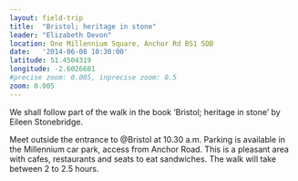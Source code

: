 ```yaml
---
layout: field-trip
title:  "Bristol; heritage in stone"
leader: "Elizabeth Devon"
location: One Millennium Square, Anchor Rd BS1 5DB
date:   '2014-06-08 10:30:00'
latitude: 51.4504319
longitude: -2.6026681
#precise zoom: 0.005, inprecise zoom: 0.5
zoom: 0.005
---
```

We shall follow part of the walk in the book ‘Bristol; heritage in stone’ by Eileen Stonebridge.

Meet outside the entrance to @Bristol at 10.30 a.m. Parking is available in the Millennium car park, access from Anchor Road. This is a pleasant area with cafes, restaurants and seats to eat sandwiches. The walk will take between 2 to 2.5 hours.